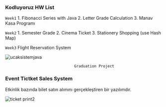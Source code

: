 ### Kodluyoruz HW List

```Week1```   1. Fibonacci Series with Java 2. Letter Grade Calculation 3. Manav Kasa Programı

```Week2```   1. Semester Grade 2. Cinema Ticket 3. Stationery Shopping (use Hash Map)


```Week3```  Flight Reservation System

![ucaksistemjava](https://user-images.githubusercontent.com/23612249/126027948-ed55002c-21e6-4a88-8264-0426e7f83ce8.JPG)

```                                Graduation Project                               ```

### Event Tictket Sales System 

Etkinlik bazında bilet satın alımını gerçekleştiren bir yazılımdır. 

![ticket print2](https://user-images.githubusercontent.com/23612249/128597209-b6c5c469-5996-4dde-84fa-8e68d91fdfe0.JPG)




